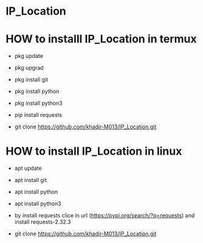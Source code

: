 # IP_Location

# HOW to installl IP_Location in termux

* pkg update
* pkg upgrad
* pkg install git
* pkg install python
* pkg install python3
* pip install requests

* git clone https://github.com/khadir-M013/IP_Location.git

# HOW to install IP_Location in linux

* apt update
* apt install git 
* apt install python 
* apt install python3
* by install requests clice in url (https://pypi.org/search/?q=requests) and install requests-2.32.3

* git clone https://github.com/khadir-M013/IP_Location.git